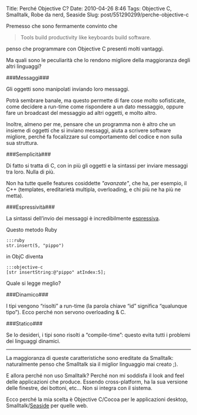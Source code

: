 Title: Perché Objective C?
Date: 2010-04-26 8:46
Tags: Objective C, Smalltalk, Robe da nerd, Seaside
Slug: post/551290299/perche-objective-c

Premesso che sono fermamente convinto che
>Tools build productivity like keyboards build software.

penso che programmare con Objective C presenti molti vantaggi.

Ma quali sono le peculiarità che lo rendono migliore della maggioranza degli altri linguaggi?

###Messaggi###

Gli oggetti sono manipolati inviando loro messaggi.

Potrà sembrare banale, ma questo permette di fare cose molto sofisticate, come decidere a run-time come rispondere a un dato messaggio, oppure fare un broadcast del messaggio ad altri oggetti, e molto altro.

Inoltre, almeno per me, pensare che un programma non è altro che un insieme di oggetti che si inviano messaggi, aiuta a scrivere software migliore, perché fa focalizzare sul comportamento del codice e non sulla sua struttura.

###Semplicità###

Di fatto si tratta di C, con in più gli oggetti e la sintassi per inviare messaggi tra loro. Nulla di più.

Non ha tutte quelle features cosiddette *"avanzate"*, che ha, per esempio, il C++ (templates, ereditarietà multipla, overloading, e chi più ne ha più ne metta).

###Espressività###

La sintassi dell’invio dei messaggi è incredibilmente [espressiva][asserzioni].

[asserzioni]: http://blog.riccardomarotti.com/post/540519014/asserzioni-in-objective-c/

Questo metodo Ruby

    :::ruby
    str.insert(5, "pippo")

in ObjC diventa

    :::objective-c
    [str insertString:@"pippo" atIndex:5];

Quale si legge meglio?

###Dinamico###

I tipi vengono “risolti” a run-time (la parola chiave “id” significa “qualunque tipo”). Ecco perché non servono overloading & C.

###Statico###

Se lo desideri, i tipi sono risolti a “compile-time”: questo evita tutti i problemi dei linguaggi dinamici.

____

La maggioranza di queste caratteristiche sono ereditate da Smalltalk: naturalmente penso che Smalltalk sia il miglior linguaggio mai creato ;).

E allora perché non uso Smalltalk? Perché non mi soddisfa il look and feel delle applicazioni che produce. Essendo cross-platform, ha la sua versione delle finestre, dei bottoni, etc… Non si integra con il sistema.

Ecco perché la mia scelta è Objective C/Cocoa per le applicazioni desktop, Smalltalk/[Seaside][] per quelle web.

[Seaside]: http://www.seaside.st/
